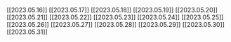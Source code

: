 [[2023.05.16]]
[[2023.05.17]]
[[2023.05.18]]
[[2023.05.19]]
[[2023.05.20]]
[[2023.05.21]]
[[2023.05.22]]
[[2023.05.23]]
[[2023.05.24]]
[[2023.05.25]]
[[2023.05.26]]
[[2023.05.27]]
[[2023.05.28]]
[[2023.05.29]]
[[2023.05.30]]
[[2023.05.31]]